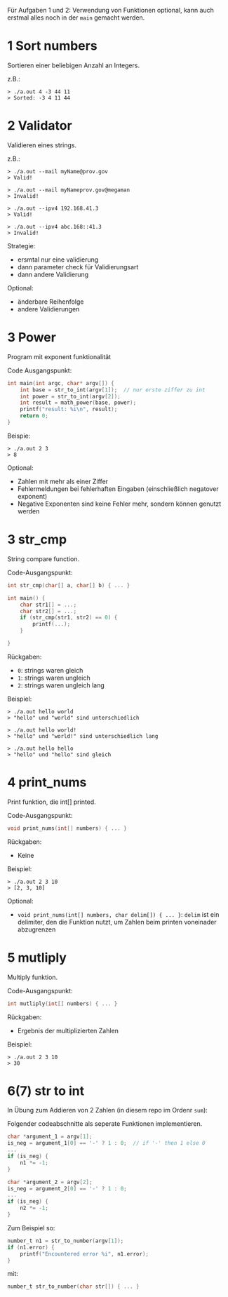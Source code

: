 Für Aufgaben 1 und 2:
Verwendung von Funktionen optional, kann auch
erstmal alles noch in der `main` gemacht werden.

# 1 Sort numbers

Sortieren einer beliebigen Anzahl an Integers.

z.B.:
```console
> ./a.out 4 -3 44 11
> Sorted: -3 4 11 44
```


# 2 Validator

Validieren eines strings.

z.B.:
```console
> ./a.out --mail myName@prov.gov
> Valid!

> ./a.out --mail myNameprov.gov@megaman
> Invalid!

> ./a.out --ipv4 192.168.41.3
> Valid!

> ./a.out --ipv4 abc.168::41.3
> Invalid!
```

Strategie:
- ersmtal nur eine validierung
- dann parameter check für Validierungsart
- dann andere Validierung

Optional:
- änderbare Reihenfolge
- andere Validierungen


# 3 Power

Program mit exponent funktionalität

Code Ausgangspunkt:
```c
int main(int argc, char* argv[]) {
	int base = str_to_int(argv[1]);	 // nur erste ziffer zu int
	int power = str_to_int(argv[2]);
	int result = math_power(base, power);
	printf("result: %i\n", result);
	return 0;
}
```

Beispie:
```console
> ./a.out 2 3
> 8
```

Optional:
- Zahlen mit mehr als einer Ziffer
- Fehlermeldungen bei fehlerhaften Eingaben
  (einschließlich negatover exponent)
- Negative Exponenten sind keine Fehler mehr,
  sondern können genutzt werden


# 3 str_cmp

String compare function.

Code-Ausgangspunkt:
```c
int str_cmp(char[] a, char[] b) { ... }

int main() {
	char str1[] = ...;
	char str2[] = ...;
	if (str_cmp(str1, str2) == 0) {
		printf(...);
	}

}
```

Rückgaben:
- `0`: strings waren gleich
- `1`: strings waren ungleich
- `2`: strings waren ungleich lang

Beispiel:
```console
> ./a.out hello world
> "hello" und "world" sind unterschiedlich

> ./a.out hello world!
> "hello" und "world!" sind unterschiedlich lang

> ./a.out hello hello
> "hello" und "hello" sind gleich
```


# 4 print_nums

Print funktion, die int[] printed.

Code-Ausgangspunkt:
```c
void print_nums(int[] numbers) { ... }
```

Rückgaben:
- Keine

Beispiel:
```console
> ./a.out 2 3 10
> [2, 3, 10]
```

Optional:
- `void print_nums(int[] numbers, char delim[]) { ... }`:
  `delim` ist ein delimiter, den die Funktion nutzt, um Zahlen
	beim printen voneinader abzugrenzen


# 5 mutliply

Multiply funktion.

Code-Ausgangspunkt:
```c
int mutliply(int[] numbers) { ... }
```

Rückgaben:
- Ergebnis der multiplizierten Zahlen

Beispiel:
```console
> ./a.out 2 3 10
> 30
```

# 6(7) str to int

In Übung zum Addieren von 2 Zahlen (in diesem repo im Ordenr `sum`):

Folgender codeabschnitte als seperate Funktionen implementieren.

```c
char *argument_1 = argv[1];
is_neg = argument_1[0] == '-' ? 1 : 0;	// if '-' then 1 else 0
...
if (is_neg) {
	n1 *= -1;
}

char *argument_2 = argv[2];
is_neg = argument_2[0] == '-' ? 1 : 0;
...
if (is_neg) {
	n2 *= -1;
}
```

Zum Beispiel so:
```c
number_t n1 = str_to_number(argv[1]);
if (n1.error) {
	printf("Encountered error %i", n1.error);
}
```

mit:

```c
number_t str_to_number(char str[]) { ... }
```
